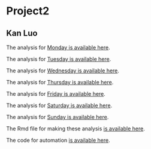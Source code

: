 # Project2
## Kan Luo  

The analysis for [Monday is available here](mondayAnalysis.md).

The analysis for [Tuesday is available here](tuesdayAnalysis.md).

The analysis for [Wednesday is available here](wednesdayAnalysis.md).

The analysis for [Thursday is available here](thursdayAnalysis.md).

The analysis for [Friday is available here](fridayAnalysis.md).

The analysis for [Saturday is available here](saturdayAnalysis.md).

The analysis for [Sunday is available here](sundayAnalysis.md).  

The Rmd file for making these analysis [is available here](https://github.com/luokan1227/Project2/blob/master/Project2.Rmd).

The code for automation [is available here](https://github.com/luokan1227/Project2/blob/master/Project_auto.R).
